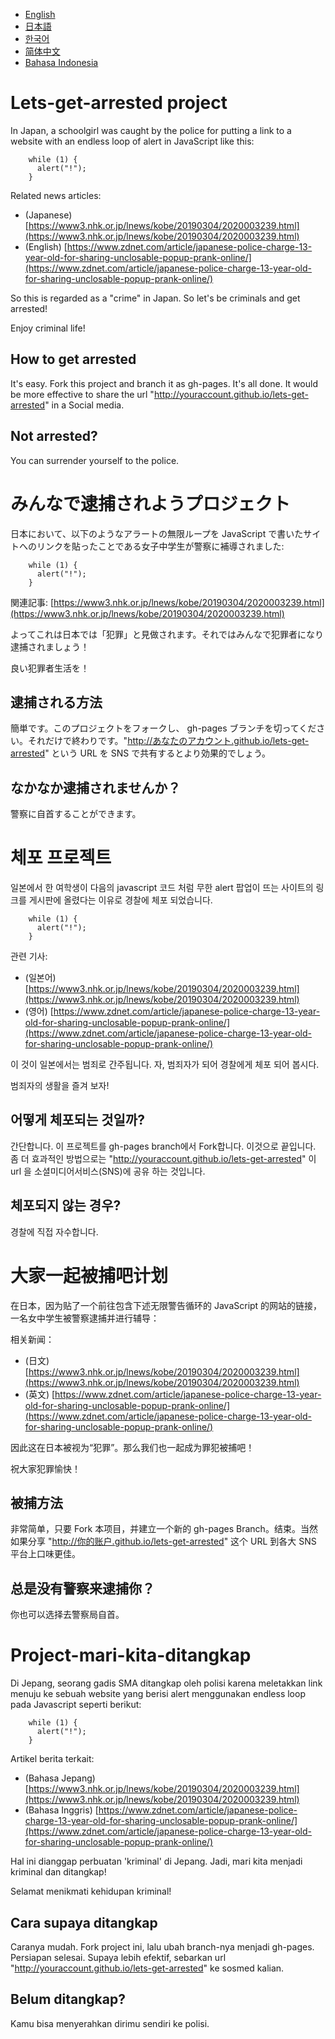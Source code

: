 - [English](#Lets-get-arrested-project)
- [日本語](#みんなで逮捕されようプロジェクト)
- [한국어](#체포-프로젝트)
- [简体中文](#大家一起被捕吧计划)
- [Bahasa Indonesia](#Project-mari-kita-ditangkap)

# Lets-get-arrested project

In Japan, a schoolgirl was caught by the police for putting a link to a website with an endless loop of alert in JavaScript like this:

        while (1) {
          alert("!");
        }

Related news articles:

- (Japanese) [https://www3.nhk.or.jp/lnews/kobe/20190304/2020003239.html](https://www3.nhk.or.jp/lnews/kobe/20190304/2020003239.html)
- (English) [https://www.zdnet.com/article/japanese-police-charge-13-year-old-for-sharing-unclosable-popup-prank-online/](https://www.zdnet.com/article/japanese-police-charge-13-year-old-for-sharing-unclosable-popup-prank-online/)

So this is regarded as a "crime" in Japan. So let's be criminals and get arrested!

Enjoy criminal life!

## How to get arrested

It's easy. Fork this project and branch it as gh-pages. It's all done. It would be more effective to share the url "http://youraccount.github.io/lets-get-arrested" in a Social media.

## Not arrested?

You can surrender yourself to the police.

# みんなで逮捕されようプロジェクト

日本において、以下のようなアラートの無限ループを JavaScript で書いたサイトへのリンクを貼ったことである女子中学生が警察に補導されました:

        while (1) {
          alert("!");
        }

関連記事:
[https://www3.nhk.or.jp/lnews/kobe/20190304/2020003239.html](https://www3.nhk.or.jp/lnews/kobe/20190304/2020003239.html)

よってこれは日本では「犯罪」と見做されます。それではみんなで犯罪者になり逮捕されましょう！

良い犯罪者生活を！

## 逮捕される方法

簡単です。このプロジェクトをフォークし、 gh-pages ブランチを切ってください。それだけで終わりです。"http://あなたのアカウント.github.io/lets-get-arrested" という URL を SNS で共有するとより効果的でしょう。

## なかなか逮捕されませんか？

警察に自首することができます。

# 체포 프로젝트

일본에서 한 여학생이 다음의 javascript 코드 처럼 무한 alert 팝업이 뜨는 사이트의 링크를 게시판에 올렸다는 이유로 경찰에 체포 되었습니다.

        while (1) {
          alert("!");
        }

관련 기사:

- (일본어) [https://www3.nhk.or.jp/lnews/kobe/20190304/2020003239.html](https://www3.nhk.or.jp/lnews/kobe/20190304/2020003239.html)
- (영어) [https://www.zdnet.com/article/japanese-police-charge-13-year-old-for-sharing-unclosable-popup-prank-online/](https://www.zdnet.com/article/japanese-police-charge-13-year-old-for-sharing-unclosable-popup-prank-online/)

이 것이 일본에서는 범죄로 간주됩니다. 자, 범죄자가 되어 경찰에게 체포 되어 봅시다.

범죄자의 생활을 즐겨 보자!

## 어떻게 체포되는 것일까?

간단합니다. 이 프로젝트를 gh-pages branch에서 Fork합니다. 이것으로 끝입니다. 좀 더 효과적인 방법으로는 "http://youraccount.github.io/lets-get-arrested" 이 url 을 소셜미디어서비스(SNS)에 공유 하는 것입니다.

## 체포되지 않는 경우?

경찰에 직접 자수합니다.

# 大家一起被捕吧计划

在日本，因为贴了一个前往包含下述无限警告循环的 JavaScript 的网站的链接，一名女中学生被警察逮捕并进行辅导：

相关新闻：
- (日文) [https://www3.nhk.or.jp/lnews/kobe/20190304/2020003239.html](https://www3.nhk.or.jp/lnews/kobe/20190304/2020003239.html)
- (英文) [https://www.zdnet.com/article/japanese-police-charge-13-year-old-for-sharing-unclosable-popup-prank-online/](https://www.zdnet.com/article/japanese-police-charge-13-year-old-for-sharing-unclosable-popup-prank-online/)

因此这在日本被视为“犯罪”。那么我们也一起成为罪犯被捕吧！

祝大家犯罪愉快！

## 被捕方法

非常简单，只要 Fork 本项目，并建立一个新的 gh-pages Branch。结束。当然如果分享 "http://你的账户.github.io/lets-get-arrested" 这个 URL 到各大 SNS 平台上口味更佳。

## 总是没有警察来逮捕你？

你也可以选择去警察局自首。

# Project-mari-kita-ditangkap

Di Jepang, seorang gadis SMA ditangkap oleh polisi karena meletakkan link menuju ke sebuah website yang  berisi alert menggunakan endless loop pada Javascript seperti berikut:

        while (1) {
          alert("!");
        }

Artikel berita terkait:

- (Bahasa Jepang) [https://www3.nhk.or.jp/lnews/kobe/20190304/2020003239.html](https://www3.nhk.or.jp/lnews/kobe/20190304/2020003239.html)
- (Bahasa Inggris) [https://www.zdnet.com/article/japanese-police-charge-13-year-old-for-sharing-unclosable-popup-prank-online/](https://www.zdnet.com/article/japanese-police-charge-13-year-old-for-sharing-unclosable-popup-prank-online/)

Hal ini dianggap perbuatan 'kriminal' di Jepang. Jadi, mari kita menjadi kriminal dan ditangkap!

Selamat menikmati kehidupan kriminal!

## Cara supaya ditangkap

Caranya mudah. Fork project ini, lalu ubah branch-nya menjadi gh-pages. Persiapan selesai. Supaya lebih efektif, sebarkan url "http://youraccount.github.io/lets-get-arrested" ke sosmed kalian.

## Belum ditangkap?

Kamu bisa menyerahkan dirimu sendiri ke polisi.
